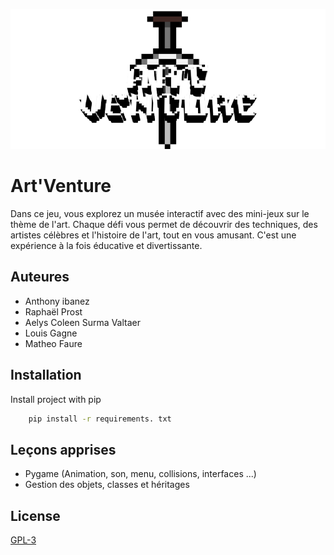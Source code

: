 ![Logo](img/logo/logo_git.png)


# Art'Venture
Dans ce jeu, vous explorez un musée interactif avec des mini-jeux sur le thème de l'art. Chaque défi vous permet de découvrir des techniques, des artistes célèbres et l'histoire de l'art, tout en vous amusant. C'est une expérience à la fois éducative et divertissante.

## Auteures

- Anthony ibanez
- Raphaël Prost
- Aelys Coleen Surma Valtaer
- Louis Gagne
- Matheo Faure



## Installation

Install project with pip

```bash
    pip install -r requirements. txt 
```

    
## Leçons apprises

- Pygame (Animation, son, menu, collisions, interfaces ...)
- Gestion des objets, classes et héritages

## License

[GPL-3](https://choosealicense.com/licenses/gpl-3.0/)
